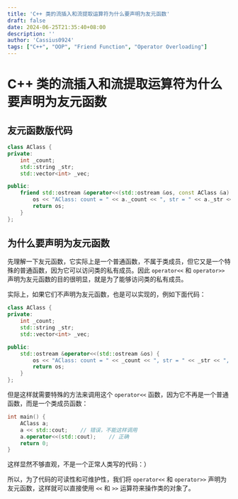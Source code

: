 ```yaml
---
title: 'C++ 类的流插入和流提取运算符为什么要声明为友元函数'
draft: false
date: 2024-06-25T21:35:40+08:00
description: ''
author: 'Cassius0924'
tags: ["C++", "OOP", "Friend Function", "Operator Overloading"]
---
```


# C++ 类的流插入和流提取运算符为什么要声明为友元函数

## 友元函数版代码

``` c++
class AClass {
private:
    int _count;
    std::string _str;
    std::vector<int> _vec;

public:
    friend std::ostream &operator<<(std::ostream &os, const AClass &a) {
        os << "AClass: count = " << a._count << ", str = " << a._str << ", vec size = " << a._vec.size();
        return os;
    }
};
```

## 为什么要声明为友元函数

先理解一下友元函数，它实际上是一个普通函数，不属于类成员，但它又是一个特殊的普通函数，因为它可以访问类的私有成员。因此 `operator<<` 和 `operator>>` 声明为友元函数的目的很明显，就是为了能够访问类的私有成员。

实际上，如果它们不声明为友元函数，也是可以实现的，例如下面代码：

``` c++
class AClass {
private:
    int _count;
    std::string _str;
    std::vector<int> _vec;

public:
    std::ostream &operator<<(std::ostream &os) {
        os << "AClass: count = " << _count << ", str = " << _str << ", vec size = " << _vec.size();
        return os;
    }
};
```

但是这样就需要特殊的方法来调用这个 `operator<<` 函数，因为它不再是一个普通函数，而是一个类成员函数：

``` c++
int main() {
    AClass a;
    a << std::cout;    // 错误，不能这样调用
    a.operator<<(std::cout);    // 正确
    return 0;
}
```

这样显然不够直观，不是一个正常人类写的代码：）

所以，为了代码的可读性和可维护性，我们将 `operator<<` 和 `operator>>` 声明为友元函数，这样就可以直接使用 `<<` 和 `>>` 运算符来操作类的对象了。
